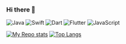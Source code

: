 ### Hi there 👋

![Java](https://img.shields.io/static/v1?label=%20&message=Java&color=f5dd3a&logoColor=000000&style=for-the-badge&logo=OpenJDK)
![Swift](https://img.shields.io/static/v1?label=%20&message=Swift&color=f5dd3a&logoColor=000000&style=for-the-badge&logo=Swift)
![Dart](https://img.shields.io/static/v1?label=%20&message=Dart&color=f5dd3a&logoColor=000000&style=for-the-badge&logo=Dart)
![Flutter](https://img.shields.io/static/v1?label=%20&message=Flutter&color=f5dd3a&logoColor=000000&style=for-the-badge&logo=Flutter)
![JavaScript](https://img.shields.io/static/v1?label=%20&message=JavaScript&color=f5dd3a&logoColor=000000&style=for-the-badge&logo=JavaScript)

<!--
**JSWilProf/jswilprof** is a ✨ _special_ ✨ repository because its `README.md` (this file) appears on your GitHub profile.

Here are some ideas to get you started:

- 🔭 I’m currently working on ...
- 🌱 I’m currently learning ...
- 👯 I’m looking to collaborate on ...
- 🤔 I’m looking for help with ...
- 💬 Ask me about ...
- 📫 How to reach me: ...
- 😄 Pronouns: ...
- ⚡ Fun fact: ...
-->
[![My Repo stats](https://github-readme-stats.vercel.app/api?username=jswilprof&show_icons=true)](https://github.com/jswilprof)
[![Top Langs](https://github-readme-stats.vercel.app/api/top-langs/?username=jswilprof)](https://github.com/jswilprof)
